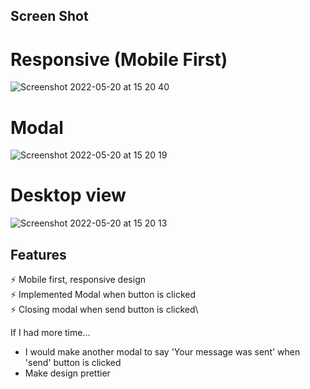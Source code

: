 ## Screen Shot

# Responsive (Mobile First)
![Screenshot 2022-05-20 at 15 20 40](https://user-images.githubusercontent.com/48878455/169536675-029f5baa-dadf-4a7e-b141-6e3cb7163424.png)

# Modal
![Screenshot 2022-05-20 at 15 20 19](https://user-images.githubusercontent.com/48878455/169536680-ec169e25-ce43-496b-9f9e-80db33a48178.png)

# Desktop view
![Screenshot 2022-05-20 at 15 20 13](https://user-images.githubusercontent.com/48878455/169536681-6f43412f-5eb4-4615-a94e-86ae6b720e2d.png)


## Features
⚡️ Mobile first, responsive design\
⚡️ Implemented Modal when button is clicked\
⚡️ Closing modal when send button is clicked\

If I had more time...
- I would make another modal to say 'Your message was sent' when 'send' button is clicked
- Make design prettier
